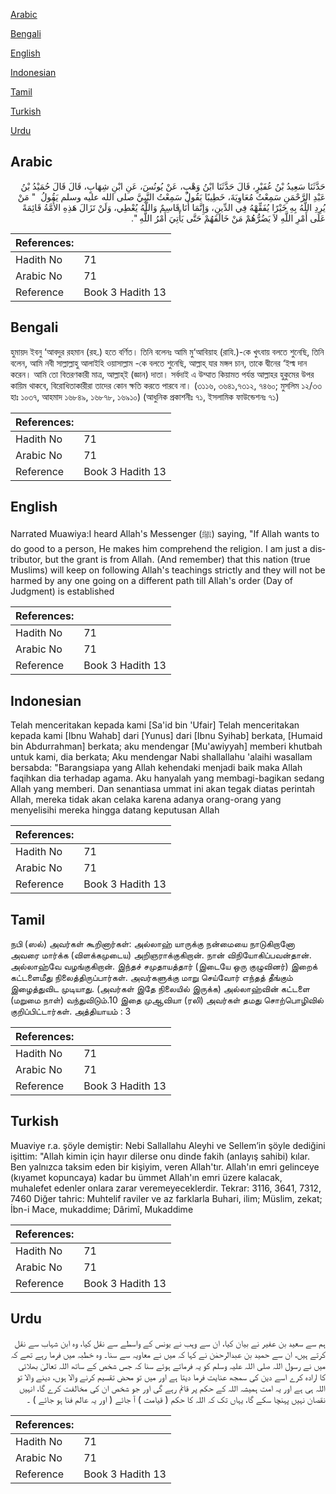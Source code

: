 [Arabic](#arabic)

[Bengali](#bengali)

[English](#english)

[Indonesian](#indonesian)

[Tamil](#tamil)

[Turkish](#turkish)

[Urdu](#urdu)

## Arabic


<div dir="rtl" lang="ar" style={{fontSize:'larger',backgroundColor:'#f8f9fa',padding:20}}>
حَدَّثَنَا سَعِيدُ بْنُ عُفَيْرٍ، قَالَ حَدَّثَنَا ابْنُ وَهْبٍ، عَنْ يُونُسَ، عَنِ ابْنِ شِهَابٍ، قَالَ قَالَ حُمَيْدُ بْنُ عَبْدِ الرَّحْمَنِ سَمِعْتُ مُعَاوِيَةَ، خَطِيبًا يَقُولُ سَمِعْتُ النَّبِيَّ صلى الله عليه وسلم يَقُولُ ‏ "‏ مَنْ يُرِدِ اللَّهُ بِهِ خَيْرًا يُفَقِّهْهُ فِي الدِّينِ، وَإِنَّمَا أَنَا قَاسِمٌ وَاللَّهُ يُعْطِي، وَلَنْ تَزَالَ هَذِهِ الأُمَّةُ قَائِمَةً عَلَى أَمْرِ اللَّهِ لاَ يَضُرُّهُمْ مَنْ خَالَفَهُمْ حَتَّى يَأْتِيَ أَمْرُ اللَّهِ ‏"‏‏.‏
</div>
<div style={{backgroundColor:'#f8f9fa',padding:20, marginBottom: 10}}><table> <thead> <tr> <th>References:</th> <th></th> </tr> </thead> <tbody><tr><td>Hadith No</td><td>71</td></tr><tr><td>Arabic No</td><td>71</td></tr><tr><td>Reference</td><td>Book 3 Hadith 13</td></tr></tbody></table></div>

## Bengali


<div dir="ltr" lang="bn" style={{fontSize:'larger',backgroundColor:'#f8f9fa',padding:20}}>
হুমায়দ ইবনু ‘আবদুর রহমান (রহ.) হতে বর্ণিত। তিনি বলেনঃ আমি মু‘আবিয়াহ (রাযি.)-কে খুৎবায় বলতে শুনেছি, তিনি বলেন, আমি নবী সাল্লাল্লাহু আলাইহি ওয়াসাল্লাম -কে বলতে শুনেছি, আল্লাহ্ যার মঙ্গল চান, তাকে দ্বীনের ‘ইল্ম দান করেন। আমি তো বিতরণকারী মাত্র, আল্লাহ্ই (জ্ঞান) দাতা। সর্বদাই এ উম্মাত কিয়ামত পর্যন্ত আল্লাহর হুকুমের উপর কায়িম থাকবে, বিরোধিতাকারীরা তাদের কোন ক্ষতি করতে পারবে না। (৩১১৬, ৩৬৪১,৭৩১২, ৭৪৬০; মুসলিম ১২/৩৩ হাঃ ১০৩৭, আহমাদ ১৬৮৪৯, ১৬৮৭৮, ১৬৯১০) (আধুনিক প্রকাশনীঃ ৭১, ইসলামিক ফাউন্ডেশনঃ ৭১)
</div>
<div style={{backgroundColor:'#f8f9fa',padding:20, marginBottom: 10}}><table> <thead> <tr> <th>References:</th> <th></th> </tr> </thead> <tbody><tr><td>Hadith No</td><td>71</td></tr><tr><td>Arabic No</td><td>71</td></tr><tr><td>Reference</td><td>Book 3 Hadith 13</td></tr></tbody></table></div>

## English


<div dir="ltr" lang="en" style={{fontSize:'larger',backgroundColor:'#f8f9fa',padding:20}}>
Narrated Muawiya:I heard Allah's Messenger (ﷺ) saying, "If Allah wants to do good to a person, He makes him comprehend the religion. I am just a distributor, but the grant is from Allah. (And remember) that this nation (true Muslims) will keep on following Allah's teachings strictly and they will not be harmed by any one going on a different path till Allah's order (Day of Judgment) is established
</div>
<div style={{backgroundColor:'#f8f9fa',padding:20, marginBottom: 10}}><table> <thead> <tr> <th>References:</th> <th></th> </tr> </thead> <tbody><tr><td>Hadith No</td><td>71</td></tr><tr><td>Arabic No</td><td>71</td></tr><tr><td>Reference</td><td>Book 3 Hadith 13</td></tr></tbody></table></div>

## Indonesian


<div dir="ltr" lang="id" style={{fontSize:'larger',backgroundColor:'#f8f9fa',padding:20}}>
Telah menceritakan kepada kami [Sa'id bin 'Ufair] Telah menceritakan kepada kami [Ibnu Wahab] dari [Yunus] dari [Ibnu Syihab] berkata, [Humaid bin Abdurrahman] berkata; aku mendengar [Mu'awiyyah] memberi khutbah untuk kami, dia berkata; Aku mendengar Nabi shallallahu 'alaihi wasallam bersabda: "Barangsiapa yang Allah kehendaki menjadi baik maka Allah faqihkan dia terhadap agama. Aku hanyalah yang membagi-bagikan sedang Allah yang memberi. Dan senantiasa ummat ini akan tegak diatas perintah Allah, mereka tidak akan celaka karena adanya orang-orang yang menyelisihi mereka hingga datang keputusan Allah
</div>
<div style={{backgroundColor:'#f8f9fa',padding:20, marginBottom: 10}}><table> <thead> <tr> <th>References:</th> <th></th> </tr> </thead> <tbody><tr><td>Hadith No</td><td>71</td></tr><tr><td>Arabic No</td><td>71</td></tr><tr><td>Reference</td><td>Book 3 Hadith 13</td></tr></tbody></table></div>

## Tamil


<div dir="ltr" lang="ta" style={{fontSize:'larger',backgroundColor:'#f8f9fa',padding:20}}>
நபி (ஸல்) அவர்கள் கூறினார்கள்: அல்லாஹ் யாருக்கு நன்மையை நாடுகிறானோ அவரை மார்க்க (விளக்கமுடைய) அறிஞராக்குகிறான். நான் விநியோகிப்பவன்தான். அல்லாஹ்வே வழங்குகிறான். இந்தச் சமுதாயத்தார் (இடையே ஒரு குழுவினர்) இறைக் கட்டளைமீது நிலைத்திருப்பார்கள். அவர்களுக்கு மாறு செய்வோர் எந்தத் தீங்கும் இழைத்துவிட முடியாது. (அவர்கள் இதே நிலையில் இருக்க) அல்லாஹ்வின் கட்டளை (மறுமை நாள்) வந்துவிடும்.10 இதை முஆவியா (ரலி) அவர்கள் தமது சொற்பொழிவில் குறிப்பிட்டார்கள். அத்தியாயம் : 3
</div>
<div style={{backgroundColor:'#f8f9fa',padding:20, marginBottom: 10}}><table> <thead> <tr> <th>References:</th> <th></th> </tr> </thead> <tbody><tr><td>Hadith No</td><td>71</td></tr><tr><td>Arabic No</td><td>71</td></tr><tr><td>Reference</td><td>Book 3 Hadith 13</td></tr></tbody></table></div>

## Turkish


<div dir="ltr" lang="tr" style={{fontSize:'larger',backgroundColor:'#f8f9fa',padding:20}}>
Muaviye r.a. şöyle demiştir: Nebi Sallallahu Aleyhi ve Sellem’in şöyle dediğini işittim: "Allah kimin için hayır dilerse onu dinde fakih (anlayış sahibi) kılar. Ben yalnızca taksim eden bir kişiyim, veren Allah'tır. Allah'ın emri gelinceye (kıyamet kopuncaya) kadar bu ümmet Allah'ın emri üzere kalacak, muhalefet edenler onlara zarar veremeyeceklerdir. Tekrar: 3116, 3641, 7312, 7460 Diğer tahric: Muhtelif raviler ve az farklarla Buhari, ilim; Müslim, zekat; İbn-i Mace, mukaddime; Dârimî, Mukaddime
</div>
<div style={{backgroundColor:'#f8f9fa',padding:20, marginBottom: 10}}><table> <thead> <tr> <th>References:</th> <th></th> </tr> </thead> <tbody><tr><td>Hadith No</td><td>71</td></tr><tr><td>Arabic No</td><td>71</td></tr><tr><td>Reference</td><td>Book 3 Hadith 13</td></tr></tbody></table></div>

## Urdu


<div dir="rtl" lang="ur" style={{fontSize:'larger',backgroundColor:'#f8f9fa',padding:20}}>
ہم سے سعید بن عفیر نے بیان کیا، ان سے وہب نے یونس کے واسطے سے نقل کیا، وہ ابن شہاب سے نقل کرتے ہیں، ان سے حمید بن عبدالرحمٰن نے کہا کہ میں نے معاویہ سے سنا۔ وہ خطبہ میں فرما رہے تھے کہ میں نے رسول اللہ صلی اللہ علیہ وسلم کو یہ فرماتے ہوئے سنا کہ جس شخص کے ساتھ اللہ تعالیٰ بھلائی کا ارادہ کرے اسے دین کی سمجھ عنایت فرما دیتا ہے اور میں تو محض تقسیم کرنے والا ہوں، دینے والا تو اللہ ہی ہے اور یہ امت ہمیشہ اللہ کے حکم پر قائم رہے گی اور جو شخص ان کی مخالفت کرے گا، انہیں نقصان نہیں پہنچا سکے گا، یہاں تک کہ اللہ کا حکم ( قیامت ) آ جائے ( اور یہ عالم فنا ہو جائے ) ۔
</div>
<div style={{backgroundColor:'#f8f9fa',padding:20, marginBottom: 10}}><table> <thead> <tr> <th>References:</th> <th></th> </tr> </thead> <tbody><tr><td>Hadith No</td><td>71</td></tr><tr><td>Arabic No</td><td>71</td></tr><tr><td>Reference</td><td>Book 3 Hadith 13</td></tr></tbody></table></div>